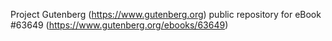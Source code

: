 Project Gutenberg (https://www.gutenberg.org) public repository for eBook #63649 (https://www.gutenberg.org/ebooks/63649)
